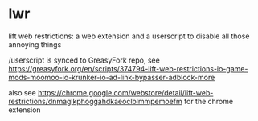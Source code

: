 # lwr
lift web restrictions: a web extension and a userscript to disable all those annoying things  
  
/userscript is synced to GreasyFork repo, see https://greasyfork.org/en/scripts/374794-lift-web-restrictions-io-game-mods-moomoo-io-krunker-io-ad-link-bypasser-adblock-more  
  
also see https://chrome.google.com/webstore/detail/lift-web-restrictions/dnmaglkphoggahdkaeoclblmmpemoefm for the chrome extension
